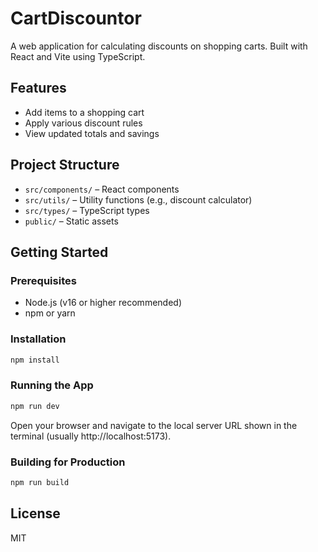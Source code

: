 # CartDiscountor

A web application for calculating discounts on shopping carts. Built with React and Vite using TypeScript.

## Features
- Add items to a shopping cart
- Apply various discount rules
- View updated totals and savings

## Project Structure
- `src/components/` – React components
- `src/utils/` – Utility functions (e.g., discount calculator)
- `src/types/` – TypeScript types
- `public/` – Static assets

## Getting Started

### Prerequisites
- Node.js (v16 or higher recommended)
- npm or yarn

### Installation
```powershell
npm install
```

### Running the App
```powershell
npm run dev
```

Open your browser and navigate to the local server URL shown in the terminal (usually http://localhost:5173).

### Building for Production
```powershell
npm run build
```

## License
MIT
